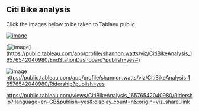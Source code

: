 ## Citi Bike analysis 

Click the images below to be taken  to Tablaeu public

[![image](https://user-images.githubusercontent.com/100214297/179046460-4af1c1b9-231f-4cb1-af7d-7154201ade20.png)](https://public.tableau.com/app/profile/shannon.watts/viz/CitiBikeAnalysis_16576542040980/StartStationDashboard?publish=yes)


[![image](https://user-images.githubusercontent.com/100214297/180296349-08082575-e195-43f5-946c-dfea4efc31cf.png)] (https://public.tableau.com/app/profile/shannon.watts/viz/CitiBikeAnalysis_16576542040980/EndStationDashboard?publish=yes#)

![image](https://user-images.githubusercontent.com/100214297/180296439-12132204-efd4-467a-85d1-98f66691eaf5.png)
https://public.tableau.com/app/profile/shannon.watts/viz/CitiBikeAnalysis_16576542040980/Ridership?publish=yes



https://public.tableau.com/views/CitiBikeAnalysis_16576542040980/Ridership?:language=en-GB&publish=yes&:display_count=n&:origin=viz_share_link

